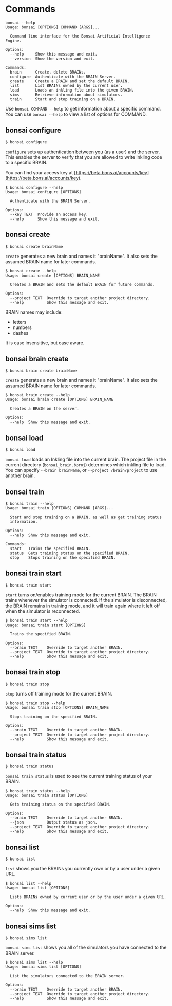 # Commands

[//]: # (How do we want to standardize shell output vs. input? Either could go right/left pane.)
[//]: # (The help text and the description text are currently super redundant.)

```
bonsai --help
Usage: bonsai [OPTIONS] COMMAND [ARGS]...

  Command line interface for the Bonsai Artificial Intelligence Engine.

Options:
  --help     Show this message and exit.
  --version  Show the version and exit.

Commands:
  brain      Create, delete BRAINs.
  configure  Authenticate with the BRAIN Server.
  create     Create a BRAIN and set the default BRAIN.
  list       List BRAINs owned by the current user.
  load       Loads an inkling file into the given BRAIN.
  sims       Retrieve information about simulators.
  train      Start and stop training on a BRAIN.
```

Use `bonsai COMMAND --help` to get information about a specific command. You can use `bonsai --help` to view a list of options for COMMAND.

## bonsai configure

```
$ bonsai configure
```

`configure` sets up authentication between you (as a user) and the server. This enables the server to verify that you are allowed to write Inkling code to a specific BRAIN.

You can find your access key at [https://beta.bons.ai/accounts/key](https://beta.bons.ai/accounts/key).

```
$ bonsai configure --help
Usage: bonsai configure [OPTIONS]

  Authenticate with the BRAIN Server.

Options:
  --key TEXT  Provide an access key.
  --help      Show this message and exit.
```

## bonsai create

```
$ bonsai create brainName
```

`create` generates a new brain and names it "brainName".  It also sets the assumed BRAIN name for later commands.


```
$ bonsai create --help
Usage: bonsai create [OPTIONS] BRAIN_NAME

  Creates a BRAIN and sets the default BRAIN for future commands.

Options:
  --project TEXT  Override to target another project directory.
  --help          Show this message and exit.
```

BRAIN names may include:

* letters
* numbers
* dashes

It is case insensitive, but case aware.

## bonsai brain create

```
$ bonsai brain create brainName
```

`create` generates a new brain and names it "brainName".  It also sets the assumed BRAIN name for later commands.


```
$ bonsai brain create --help
Usage: bonsai brain create [OPTIONS] BRAIN_NAME

  Creates a BRAIN on the server.

Options:
  --help  Show this message and exit.
```

[//]: # (There is no bonsai brain delete yet - CLI v2)


## bonsai load

```
$ bonsai load
```

`bonsai load` loads an Inkling file into the current brain.  The project file in the current directory (`bonsai_brain.bproj`) determines which inkling file to load.  You can specify `--brain brainName`, or `--project /brain/project` to use another brain.

## bonsai train

```
$ bonsai train --help
Usage: bonsai train [OPTIONS] COMMAND [ARGS]...

  Start and stop training on a BRAIN, as well as get training status
  information.

Options:
  --help  Show this message and exit.

Commands:
  start   Trains the specified BRAIN.
  status  Gets training status on the specified BRAIN.
  stop    Stops training on the specified BRAIN.
```

## bonsai train start

```
$ bonsai train start
```

`start` turns on/enables training mode for the current BRAIN. The BRAIN trains whenever the simulator is connected. If the simulator is disconnected, the BRAIN remains in training mode, and it will train again where it left off when the simulator is reconnected.

```
$ bonsai train start --help
Usage: bonsai train start [OPTIONS]

  Trains the specified BRAIN.

Options:
  --brain TEXT    Override to target another BRAIN.
  --project TEXT  Override to target another project directory.
  --help          Show this message and exit.
```

## bonsai train stop

```
$ bonsai train stop
```

`stop` turns off training mode for the current BRAIN.

```
$ bonsai train stop --help
Usage: bonsai train stop [OPTIONS] BRAIN_NAME

  Stops training on the specified BRAIN.

Options:
  --brain TEXT    Override to target another BRAIN.
  --project TEXT  Override to target another project directory.
  --help          Show this message and exit.
```

## bonsai train status

```
$ bonsai train status
```

`bonsai train status` is used to see the current training status of your BRAIN.

```
$ bonsai train status --help
Usage: bonsai train status [OPTIONS]

  Gets training status on the specified BRAIN.

Options:
  --brain TEXT    Override to target another BRAIN.
  --json          Output status as json.
  --project TEXT  Override to target another project directory.
  --help          Show this message and exit.
```

## bonsai list

```
$ bonsai list
```

`list` shows you the BRAINs you currently own or by a user under a given URL.


```
$ bonsai list --help
Usage: bonsai list [OPTIONS]

  Lists BRAINs owned by current user or by the user under a given URL.

Options:
  --help  Show this message and exit.
```

## bonsai sims list

```
$ bonsai sims list
```

`bonsai sims list` shows you all of the simulators you have connected to the BRAIN server.

```
$ bonsai sims list --help
Usage: bonsai sims list [OPTIONS]

  List the simulators connected to the BRAIN server.

Options:
  --brain TEXT    Override to target another BRAIN.
  --project TEXT  Override to target another project directory.
  --help          Show this message and exit.
```
